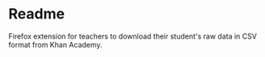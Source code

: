 

# Readme

Firefox extension for teachers to download their student's raw data in CSV format from Khan Academy.